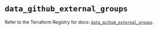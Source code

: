 # `data_github_external_groups`

Refer to the Terraform Registry for docs: [`data_github_external_groups`](https://registry.terraform.io/providers/integrations/github/6.7.3/docs/data-sources/external_groups).
